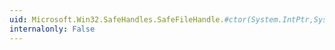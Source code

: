 ```yaml
---
uid: Microsoft.Win32.SafeHandles.SafeFileHandle.#ctor(System.IntPtr,System.Boolean)
internalonly: False
---
```

